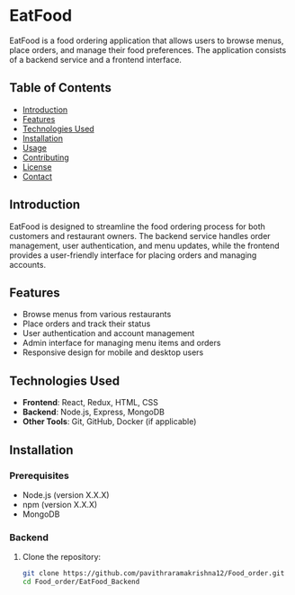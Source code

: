 # EatFood

EatFood is a food ordering application that allows users to browse menus, place orders, and manage their food preferences. The application consists of a backend service and a frontend interface.

## Table of Contents

- [Introduction](#introduction)
- [Features](#features)
- [Technologies Used](#technologies-used)
- [Installation](#installation)
- [Usage](#usage)
- [Contributing](#contributing)
- [License](#license)
- [Contact](#contact)

## Introduction

EatFood is designed to streamline the food ordering process for both customers and restaurant owners. The backend service handles order management, user authentication, and menu updates, while the frontend provides a user-friendly interface for placing orders and managing accounts.

## Features

- Browse menus from various restaurants
- Place orders and track their status
- User authentication and account management
- Admin interface for managing menu items and orders
- Responsive design for mobile and desktop users

## Technologies Used

- **Frontend**: React, Redux, HTML, CSS
- **Backend**: Node.js, Express, MongoDB
- **Other Tools**: Git, GitHub, Docker (if applicable)

## Installation

### Prerequisites

- Node.js (version X.X.X)
- npm (version X.X.X)
- MongoDB

### Backend

1. Clone the repository:
   ```sh
   git clone https://github.com/pavithraramakrishna12/Food_order.git
   cd Food_order/EatFood_Backend
